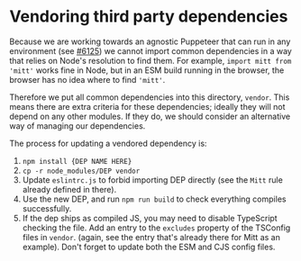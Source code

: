 # Vendoring third party dependencies

Because we are working towards an agnostic Puppeteer that can run in any environment (see [#6125](https://github.com/puppeteer/puppeteer/issues/6125)) we cannot import common dependencies in a way that relies on Node's resolution to find them. For example, `import mitt from 'mitt'` works fine in Node, but in an ESM build running in the browser, the browser has no idea where to find `'mitt'`.

Therefore we put all common dependencies into this directory, `vendor`. This means there are extra criteria for these dependencies; ideally they will not depend on any other modules. If they do, we should consider an alternative way of managing our dependencies.

The process for updating a vendored dependency is:

1. `npm install {DEP NAME HERE}`
2. `cp -r node_modules/DEP vendor`
3. Update `eslintrc.js` to forbid importing DEP directly (see the `Mitt` rule already defined in there).
4. Use the new DEP, and run `npm run build` to check everything compiles successfully.
5. If the dep ships as compiled JS, you may need to disable TypeScript checking the file. Add an entry to the `excludes` property of the TSConfig files in `vendor`. (again, see the entry that's already there for Mitt as an example). Don't forget to update both the ESM and CJS config files.
